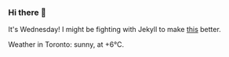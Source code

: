 ### Hi there :wave:

It's Wednesday! I might be fighting with Jekyll to make [this](https://swissclubto.github.io) better.

Weather in Toronto: sunny, at +6°C.
